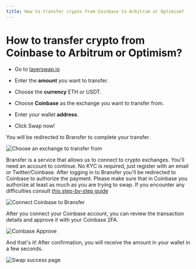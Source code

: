 ```yaml
---
title: How to transfer crypto from Coinbase to Arbitrum or Optimism?
---
```


# How to transfer crypto from Coinbase to Arbitrum or Optimism?

- Go to [layerswap.io](/)

- Enter the **amount** you want to transfer.
- Choose the **currency** ETH or USDT.
- Choose **Coinbase** as the exchange you want to transfer from.
- Enter your wallet **address**.
- Click Swap now!

You will be redirected to Bransfer to complete your transfer.

![Choose an exchange to transfer from](/images/bransfer_choose_exchange.png)

Bransfer is a service that allows us to connect to crypto exchanges.
You'll need an account to continue. No KYC is required, just register with an email or Twitter/Coinbase.
After logging in to Bransfer you'll be redirected to Coinbase to authorize the payment. 
Please make sure that in Coinbase you authorize at least as much as you are trying to swap. If you encounter any difficulties consult [this step-by-step guide](https://help.bransfer.io/article/guide-coinbase)

![Connect Coinbase to Bransfer](/images/coinbase_authorize.png)

After you connect your Coinbase account, you can review the transaction details and approve it with your Coinbase 2FA.

![Coinbase Approve](/images/coinbase_confirm.png)

And that's it! After confirmation, you will receive the amount in your wallet in a few seconds.

![Swap success page](/images/swap_success.png)